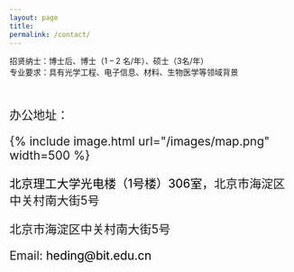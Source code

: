 ```yaml
---
layout: page
title: 
permalink: /contact/
---
```



招贤纳士：博士后、博士（1 – 2 名/年）、硕士（3名/年）\
专业要求：具有光学工程、电子信息、材料、生物医学等领域背景




<div style="font-size: 1.5em; margin-top: 50px; ">办公地址：
  <div>


  {% include image.html url="/images/map.png"  width=500 %}

<html>
<head>
<style>
/* 去除超链接默认的蓝色样式 */
a {
  color: #000000; /* 设置文字颜色为黑色 */
  text-decoration: none; /* 去除下划线 */
}

/* 鼠标悬停时的样式 */
a:hover {
  color: #555555; /* 鼠标悬停时文字颜色变深 */
  text-decoration: underline; /* 添加下划线 */
}
</style>
</head>
<body>

[北京理工大学光电楼（1号楼）306室，](https://map.baidu.com/poi/%E5%8C%97%E4%BA%AC%E7%90%86%E5%B7%A5%E5%A4%A7%E5%AD%A6(%E4%B8%AD%E5%85%B3%E6%9D%91%E6%A0%A1%E5%8C%BA)-%E5%85%89%E7%94%B5%E6%A5%BC/@12948574.909209378,4832935.572402201,19z?uid=84735659433c3ba1047ce82e&info_merge=1&isBizPoi=false&ugc_type=3&ugc_ver=1&device_ratio=2&compat=1&pcevaname=pc4.1&querytype=detailConInfo&da_src=shareurl)北京市海淀区中关村南大街5号

</body>
</html>
北京市海淀区中关村南大街5号



Email: heding@bit.edu.cn




